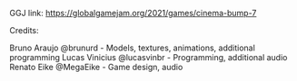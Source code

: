 GGJ link: https://globalgamejam.org/2021/games/cinema-bump-7

Credits:

Bruno Araujo @brunurd - Models, textures, animations, additional programming
Lucas Vinicius @lucasvinbr - Programming, additional audio
Renato Eike @MegaEike - Game design, audio
